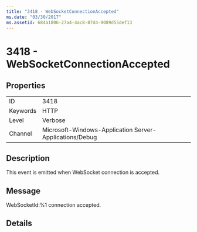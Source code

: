 ```yaml
---
title: "3418 - WebSocketConnectionAccepted"
ms.date: "03/30/2017"
ms.assetid: 684a1806-27a4-4ac8-87d4-9089d55def13
---
```

# 3418 - WebSocketConnectionAccepted
## Properties  


|||  
|-|-|  
|ID|3418|  
|Keywords|HTTP|  
|Level|Verbose|  
|Channel|Microsoft-Windows-Application Server-Applications/Debug|  

## Description  
 This event is emitted when WebSocket connection is accepted.  

## Message  
 WebSocketId:%1 connection accepted.  

## Details
